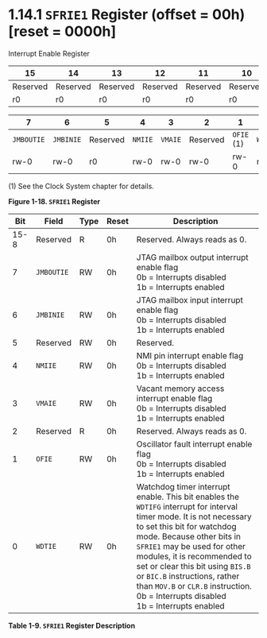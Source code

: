 # 1.14.1 `SFRIE1` Register (offset = 00h) [reset = 0000h]

Interrupt Enable Register

<a id="figure-1-18"></a>

| 15       | 14       | 13       | 12       | 11       | 10       | 9        | 8        |
| -------- | -------- | -------- | -------- | -------- | -------- | -------- | -------- |
| Reserved | Reserved | Reserved | Reserved | Reserved | Reserved | Reserved | Reserved |
| r0       | r0       | r0       | r0       | r0       | r0       | r0       | r0       |

| 7          | 6         | 5        | 4       | 3       | 2        | 1          | 0       |
| ---------- | --------- | -------- | ------- | ------- | -------- | ---------- | ------- |
| `JMBOUTIE` | `JMBINIE` | Reserved | `NMIIE` | `VMAIE` | Reserved | `OFIE` (1) | `WDTIE` |
| rw-0       | rw-0      | r0       | rw-0    | rw-0    | rw-0     | rw-0       | rw-0    |

(1) See the Clock System chapter for details.

**Figure 1-18. `SFRIE1` Register**

<a id="table-1-9"></a>

| Bit  | Field      | Type | Reset | Description                                                                                                                                                                                                                                                                                                                                                                                                 |
| ---- | ---------- | ---- | ----- | ----------------------------------------------------------------------------------------------------------------------------------------------------------------------------------------------------------------------------------------------------------------------------------------------------------------------------------------------------------------------------------------------------------- |
| 15-8 | Reserved   | R    | 0h    | Reserved. Always reads as 0.                                                                                                                                                                                                                                                                                                                                                                                |
| 7    | `JMBOUTIE` | RW   | 0h    | JTAG mailbox output interrupt enable flag<br>0b = Interrupts disabled<br>1b = Interrupts enabled                                                                                                                                                                                                                                                                                                            |
| 6    | `JMBINIE`  | RW   | 0h    | JTAG mailbox input interrupt enable flag<br>0b = Interrupts disabled<br>1b = Interrupts enabled                                                                                                                                                                                                                                                                                                             |
| 5    | Reserved   | RW   | 0h    | Reserved.                                                                                                                                                                                                                                                                                                                                                                                                   |
| 4    | `NMIIE`    | RW   | 0h    | NMI pin interrupt enable flag<br>0b = Interrupts disabled<br>1b = Interrupts enabled                                                                                                                                                                                                                                                                                                                        |
| 3    | `VMAIE`    | RW   | 0h    | Vacant memory access interrupt enable flag<br>0b = Interrupts disabled<br>1b = Interrupts enabled                                                                                                                                                                                                                                                                                                           |
| 2    | Reserved   | R    | 0h    | Reserved. Always reads as 0.                                                                                                                                                                                                                                                                                                                                                                                |
| 1    | `OFIE`     | RW   | 0h    | Oscillator fault interrupt enable flag<br>0b = Interrupts disabled<br>1b = Interrupts enabled                                                                                                                                                                                                                                                                                                               |
| 0    | `WDTIE`    | RW   | 0h    | Watchdog timer interrupt enable. This bit enables the `WDTIFG` interrupt for interval timer mode. It is not necessary to set this bit for watchdog mode. Because other bits in `SFRIE1` may be used for other modules, it is recommended to set or clear this bit using `BIS.B` or `BIC.B` instructions, rather than `MOV.B` or `CLR.B` instruction.<br>0b = Interrupts disabled<br>1b = Interrupts enabled |

**Table 1-9. `SFRIE1` Register Description**
